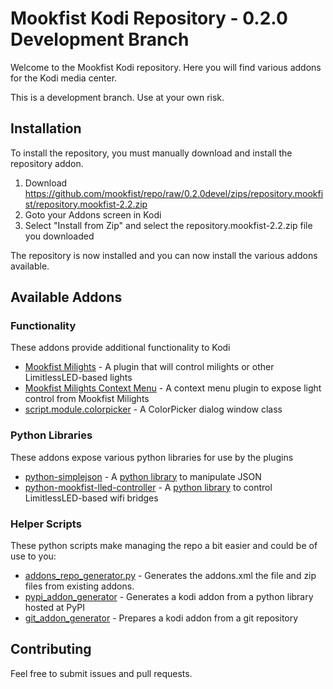 Mookfist Kodi Repository - 0.2.0 Development Branch
===================================================

Welcome to the Mookfist Kodi repository. Here you will find various addons for the Kodi media center.

This is a development branch. Use at your own risk.

## Installation

To install the repository, you must manually download and install the repository addon.

1. Download https://github.com/mookfist/repo/raw/0.2.0devel/zips/repository.mookfist/repository.mookfist-2.2.zip
2. Goto your Addons screen in Kodi
3. Select "Install from Zip" and select the repository.mookfist-2.2.zip file you downloaded

The repository is now installed and you can now install the various addons available.

## Available Addons

### Functionality

These addons provide additional functionality to Kodi

* [Mookfist Milights](https://github.com/mookfist/repo/tree/0.2.0devel/script.service.mookfist-milights) - A plugin that will control milights or other LimitlessLED-based lights
* [Mookfist Milights Context Menu](https://github.com/mookfist/repo/tree/0.2.0devel/script.context-menu.mookfist-milights) - A context menu plugin to expose light control from Mookfist Milights
* [script.module.colorpicker](https://github.com/mookfist/repo/tree/0.2.0devel/script.module.colorpicker) - A ColorPicker dialog window class

### Python Libraries

These addons expose various python libraries for use by the plugins
* [python-simplejson](https://github.com/mookfist/repo/tree/0.2.0devel/script.module.python-simplejson) - A [python library](https://pypi.python.org/pypi/simplejson) to manipulate JSON
* [python-mookfist-lled-controller](https://github.com/repo/tree/0.2.0devel/script.module.python-mookfist-lled-controller) - A [python library](https://pypi.python.org/pypi/mookfist-lled-controller) to control LimitlessLED-based wifi bridges

### Helper Scripts

These python scripts make managing the repo a bit easier and could be of use to you:

* [addons_repo_generator.py](https://github.com/mookfist/repo/blob/0.2.0devel/addons_repo_generator.py) - Generates the addons.xml the file and zip files from existing addons.
* [pypi_addon_generator](https://github.com/mookfist/repo/blob/0.2.0devel/pypi_addon_generator.py) - Generates a kodi addon from a python library hosted at PyPI
* [git_addon_generator](https://github.com/mookfist/repo/blog/0.2.0devel/git_addon_generator.py) - Prepares a kodi addon from a git repository

## Contributing

Feel free to submit issues and pull requests.
